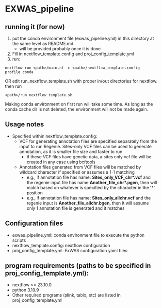 # EXWAS_pipeline

## running it (for now)
1. put the conda environment file (exwas_pipeline.yml) in this directory at the same level as README.md
     * will be provided probably once it is done
3. Fill in nextflow_template.config and proj_config_template.yml
4. run:
```
nextflow run <path>/main.nf -c <path>/nextflow_template.config -profile conda
```
OR edit run_nextflow_template.sh with proper in/out directories for nextflow. then run
```
<path>/run_nextflow_template.sh
```
Making conda environment on first run will take some time. As long as the conda cache dir is not deleted, the environment will not be made again.

## Usage notes
  * Specified within nextflow_template.config:
    * VCF for generating annotation files are specified separately from the input to run Regenie. Sites-only VCF files can be used to generate annotation, as it is smaller file size and faster to run
      * if these VCF files have genetic data, a sites only vcf file will be created in any case using bcftools
    * Annotation files generated from VCF files will be matched by wildcard character if specified or assumes a 1-1 matching
        * e.g., if annotation file has name: **Sites_only_VCF_chr\*.vcf** and the regenie input file has name **Another_file_chr\*.pgen**, then will match based on whatever is specified by the character in the '*' position
        * e.g., if annotation file has name: **Sites_only_allchr.vcf** and the regenie input is **Another_file_allchr.bgen**, then it will assume only 1 annotation file is generated and it matches

## Configuration files
  * exwas_pipeline.yml: conda environment file to execute the python scripts
  * nextflow_template.config: nextflow configuration
  * proj_config_template.yml: ExWAS configuration yaml files:
## program requirements (paths to be specified in proj_config_template.yml):
  * nextflow >= 23.10.0
  * python 3.10.9
  * Other required programs (plink, tabix, etc) are listed in proj_config_template.yml
